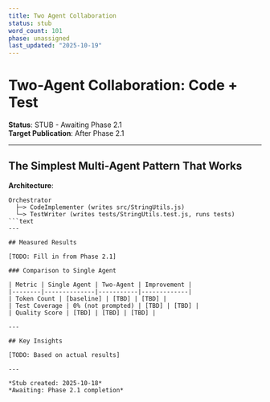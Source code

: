```yaml
---
title: Two Agent Collaboration
status: stub
word_count: 101
phase: unassigned
last_updated: "2025-10-19"
---
```


# Two-Agent Collaboration: Code + Test

**Status**: STUB - Awaiting Phase 2.1  
**Target Publication**: After Phase 2.1  

---

## The Simplest Multi-Agent Pattern That Works

**Architecture**:

```text
Orchestrator
  ├─> CodeImplementer (writes src/StringUtils.js)
  └─> TestWriter (writes tests/StringUtils.test.js, runs tests)
```text
---

## Measured Results

[TODO: Fill in from Phase 2.1]

### Comparison to Single Agent

| Metric | Single Agent | Two-Agent | Improvement |
|--------|--------------|-----------|-------------|
| Token Count | [baseline] | [TBD] | [TBD] |
| Test Coverage | 0% (not prompted) | [TBD] | [TBD] |
| Quality Score | [TBD] | [TBD] | [TBD] |

---

## Key Insights

[TODO: Based on actual results]

---

*Stub created: 2025-10-18*  
*Awaiting: Phase 2.1 completion*
